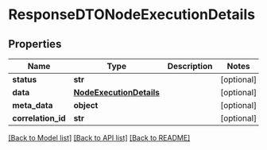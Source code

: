 # ResponseDTONodeExecutionDetails

## Properties
Name | Type | Description | Notes
------------ | ------------- | ------------- | -------------
**status** | **str** |  | [optional] 
**data** | [**NodeExecutionDetails**](NodeExecutionDetails.md) |  | [optional] 
**meta_data** | **object** |  | [optional] 
**correlation_id** | **str** |  | [optional] 

[[Back to Model list]](../README.md#documentation-for-models) [[Back to API list]](../README.md#documentation-for-api-endpoints) [[Back to README]](../README.md)

